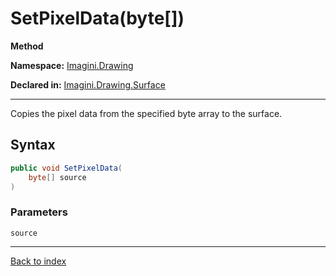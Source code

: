 # SetPixelData(byte[])

**Method**

**Namespace:** [Imagini.Drawing](Imagini.Drawing.md)

**Declared in:** [Imagini.Drawing.Surface](Imagini.Drawing.Surface.md)

------



Copies the pixel data from the specified byte array to the surface.


## Syntax

```csharp
public void SetPixelData(
	byte[] source
)
```

### Parameters

`source`



------

[Back to index](index.md)